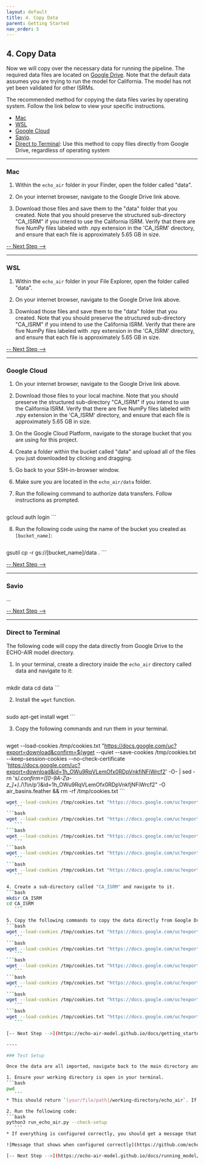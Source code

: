 ```yaml
---
layout: default
title: 4. Copy Data
parent: Getting Started
nav_order: 5
---
```


## 4. Copy Data

Now we will copy over the necessary data for running the pipeline. The required data files are located on [Google Drive](https://drive.google.com/drive/folders/14j-yB43YgZgPSPvhjxjdEbhLe6tR0SEc?usp=share_link). Note that the default data assumes you are trying to run the model for California. The model has not yet been validated for other ISRMs. 

The recommended method for copying the data files varies by operating system. Follow the link below to view your specific instructions.

* [Mac](https://echo-air-model.github.io/docs/getting_started/copy_data.html#mac)
* [WSL](https://echo-air-model.github.io/docs/getting_started/copy_data.html#wsl)
* [Google Cloud](https://echo-air-model.github.io/docs/getting_started/copy_data.html#google-cloud)
* [Savio](https://echo-air-model.github.io/docs/getting_started/copy_data.html#savio). 
* [Direct to Terminal](https://echo-air-model.github.io/docs/getting_started/copy_data.html#direct-to-terminal): Use this method to copy files directly from Google Drive, regardless of operating system

----

### Mac

1. Within the `echo_air` folder in your Finder, open the folder called "data".

2. On your internet browser, navigate to the Google Drive link above.

3. Download those files and save them to the "data" folder that you created. Note that you should preserve the structured sub-directory "CA_ISRM" if you intend to use the California ISRM. Verify that there are five NumPy files labeled with .npy extension in the 'CA_ISRM' directory, and ensure that each file is approximately 5.65 GB in size.

[-- Next Step -->](https://echo-air-model.github.io/docs/getting_started/copy_data.html#test-setup)

----

### WSL

1. Within the `echo_air` folder in your File Explorer, open the folder called "data".

2. On your internet browser, navigate to the Google Drive link above.

3. Download those files and save them to the "data" folder that you created. Note that you should preserve the structured sub-directory "CA_ISRM" if you intend to use the California ISRM. Verify that there are five NumPy files labeled with .npy extension in the 'CA_ISRM' directory, and ensure that each file is approximately 5.65 GB in size.

[-- Next Step -->](https://echo-air-model.github.io/docs/getting_started/copy_data.html#test-setup)

----

### Google Cloud

1. On your internet browser, navigate to the Google Drive link above.

2. Download those files to your local machine. Note that you should preserve the structured sub-directory "CA_ISRM" if you intend to use the California ISRM. Verify that there are five NumPy files labeled with .npy extension in the 'CA_ISRM' directory, and ensure that each file is approximately 5.65 GB in size.

3. On the Google Cloud Platform, navigate to the storage bucket that you are using for this project. 

4. Create a folder within the bucket called "data" and upload all of the files you just downloaded by clicking and dragging.

5. Go back to your SSH-in-browser window.

6. Make sure you are located in the `echo_air/data` folder.

7. Run the following command to authorize data transfers. Follow instructions as prompted.
   ```bash
gcloud auth login
      ```

8. Run the following code using the name of the bucket you created as `[bucket_name]`:
   ```bash
gsutil cp -r gs://[bucket_name]/data .
      ```

[-- Next Step -->](https://echo-air-model.github.io/docs/getting_started/copy_data.html#test-setup)

----

### Savio

...

[-- Next Step -->](https://echo-air-model.github.io/docs/getting_started/copy_data.html#test-setup)

----

### Direct to Terminal

The following code will copy the data directly from Google Drive to the ECHO-AIR model directory.

1. In your terminal, create a directory inside the `echo_air` directory called data and navigate to it:
   ```bash
mkdir data
cd data
      ```

2. Install the `wget` function.
   ```bash
sudo apt-get install wget
      ```

3. Copy the following commands and run them in your terminal.
   ```bash
wget --load-cookies /tmp/cookies.txt "https://docs.google.com/uc?export=download&confirm=$(wget --quiet --save-cookies /tmp/cookies.txt --keep-session-cookies --no-check-certificate 'https://docs.google.com/uc?export=download&id=1h_OWu9RqVLemOfx0RDpVnkfjNFiWrcf2' -O- | sed -rn 's/.*confirm=([0-9A-Za-z_]+).*/\1\n/p')&id=1h_OWu9RqVLemOfx0RDpVnkfjNFiWrcf2" -O air_basins.feather && rm -rf /tmp/cookies.txt
      ```
   ```bash
wget --load-cookies /tmp/cookies.txt "https://docs.google.com/uc?export=download&confirm=$(wget --quiet --save-cookies /tmp/cookies.txt --keep-session-cookies --no-check-certificate 'https://docs.google.com/uc?export=download&id=10cvQhV3nirdz1A1KXnBYPDCtPAMr8QbZ' -O- | sed -rn 's/.*confirm=([0-9A-Za-z_]+).*/\1\n/p')&id=10cvQhV3nirdz1A1KXnBYPDCtPAMr8QbZ" -O air_districts.feather && rm -rf /tmp/cookies.txt
      ```
   ```bash
wget --load-cookies /tmp/cookies.txt "https://docs.google.com/uc?export=download&confirm=$(wget --quiet --save-cookies /tmp/cookies.txt --keep-session-cookies --no-check-certificate 'https://docs.google.com/uc?export=download&id=1DvFp3vLiAMto8xng_5ku4VuNgAtbFcEr' -O- | sed -rn 's/.*confirm=([0-9A-Za-z_]+).*/\1\n/p')&id=1DvFp3vLiAMto8xng_5ku4VuNgAtbFcEr" -O benmap_incidence.feather && rm -rf /tmp/cookies.txt
      ```
   ```bash
wget --load-cookies /tmp/cookies.txt "https://docs.google.com/uc?export=download&confirm=$(wget --quiet --save-cookies /tmp/cookies.txt --keep-session-cookies --no-check-certificate 'https://docs.google.com/uc?export=download&id=1GAKWWPhCj8_pFp5EofwGpL3aYuWThlWa' -O- | sed -rn 's/.*confirm=([0-9A-Za-z_]+).*/\1\n/p')&id=1GAKWWPhCj8_pFp5EofwGpL3aYuWThlWa" -O ca_border.feather && rm -rf /tmp/cookies.txt
      ```
   ```bash
wget --load-cookies /tmp/cookies.txt "https://docs.google.com/uc?export=download&confirm=$(wget --quiet --save-cookies /tmp/cookies.txt --keep-session-cookies --no-check-certificate 'https://docs.google.com/uc?export=download&id=1EinqyQgvIxKGZdJeNktkv-2AilycIscH' -O- | sed -rn 's/.*confirm=([0-9A-Za-z_]+).*/\1\n/p')&id=1EinqyQgvIxKGZdJeNktkv-2AilycIscH" -O ca2010.feather && rm -rf /tmp/cookies.txt
      ```
   ```bash
wget --load-cookies /tmp/cookies.txt "https://docs.google.com/uc?export=download&confirm=$(wget --quiet --save-cookies /tmp/cookies.txt --keep-session-cookies --no-check-certificate 'https://docs.google.com/uc?export=download&id=1nBgU1BIVdVhFhlzoMJNpCCLOpLfFXMr9' -O- | sed -rn 's/.*confirm=([0-9A-Za-z_]+).*/\1\n/p')&id=1nBgU1BIVdVhFhlzoMJNpCCLOpLfFXMr9" -O counties.feather && rm -rf /tmp/cookies.txt
      ```

4. Create a sub-directory called "CA_ISRM" and navigate to it.
   ```bash
mkdir CA_ISRM
cd CA_ISRM
      ```

5. Copy the following commands to copy the data directly from Google Drive. Note: these may take a few minutes each, as these are very large files.
   ```bash
wget --load-cookies /tmp/cookies.txt "https://docs.google.com/uc?export=download&confirm=$(wget --quiet --save-cookies /tmp/cookies.txt --keep-session-cookies --no-check-certificate 'https://docs.google.com/uc?export=download&id=1O2okLpnFWot6sAK92g11xDAMCMRGvPHF' -O- | sed -rn 's/.*confirm=([0-9A-Za-z_]+).*/\1\n/p')&id=1O2okLpnFWot6sAK92g11xDAMCMRGvPHF" -O isrm_geo.feather && rm -rf /tmp/cookies.txt
      ```
   ```bash
wget --load-cookies /tmp/cookies.txt "https://docs.google.com/uc?export=download&confirm=$(wget --quiet --save-cookies /tmp/cookies.txt --keep-session-cookies --no-check-certificate 'https://docs.google.com/uc?export=download&id=1LtsAbvUm6uXpfcqehFbK-65FvCnTR0wl' -O- | sed -rn 's/.*confirm=([0-9A-Za-z_]+).*/\1\n/p')&id=1LtsAbvUm6uXpfcqehFbK-65FvCnTR0wl" -O ISRM_NH3.npy && rm -rf /tmp/cookies.txt
      ```
   ```bash
wget --load-cookies /tmp/cookies.txt "https://docs.google.com/uc?export=download&confirm=$(wget --quiet --save-cookies /tmp/cookies.txt --keep-session-cookies --no-check-certificate 'https://docs.google.com/uc?export=download&id=1y__OvvXnzYQHjcQWgwX3a6_-8gvbjUPr' -O- | sed -rn 's/.*confirm=([0-9A-Za-z_]+).*/\1\n/p')&id=1y__OvvXnzYQHjcQWgwX3a6_-8gvbjUPr" -O ISRM_NOX.npy && rm -rf /tmp/cookies.txt
      ```
   ```bash
wget --load-cookies /tmp/cookies.txt "https://docs.google.com/uc?export=download&confirm=$(wget --quiet --save-cookies /tmp/cookies.txt --keep-session-cookies --no-check-certificate 'https://docs.google.com/uc?export=download&id=1O6GPVjLuTnJUmdWM2lt3p4w9UCoRBiB3' -O- | sed -rn 's/.*confirm=([0-9A-Za-z_]+).*/\1\n/p')&id=1O6GPVjLuTnJUmdWM2lt3p4w9UCoRBiB3" -O ISRM_PM25.npy && rm -rf /tmp/cookies.txt
      ```
   ```bash
wget --load-cookies /tmp/cookies.txt "https://docs.google.com/uc?export=download&confirm=$(wget --quiet --save-cookies /tmp/cookies.txt --keep-session-cookies --no-check-certificate 'https://docs.google.com/uc?export=download&id=1NkWjYPaB7JJMGzUKckG_LI1UWeZaEZza' -O- | sed -rn 's/.*confirm=([0-9A-Za-z_]+).*/\1\n/p')&id=1NkWjYPaB7JJMGzUKckG_LI1UWeZaEZza" -O ISRM_SOX.npy && rm -rf /tmp/cookies.txt
      ```
   ```bash
wget --load-cookies /tmp/cookies.txt "https://docs.google.com/uc?export=download&confirm=$(wget --quiet --save-cookies /tmp/cookies.txt --keep-session-cookies --no-check-certificate 'https://docs.google.com/uc?export=download&id=1_owK9FszVIgQ2QICfLRCjIraJCf_hmb2' -O- | sed -rn 's/.*confirm=([0-9A-Za-z_]+).*/\1\n/p')&id=1_owK9FszVIgQ2QICfLRCjIraJCf_hmb2" -O ISRM_VOC.npy && rm -rf /tmp/cookies.txt
      ```

[-- Next Step -->](https://echo-air-model.github.io/docs/getting_started/copy_data.html#test-setup)

----

### Test Setup

Once the data are all imported, navigate back to the main directory and run the `--check-setup` function.

1. Ensure your working directory is open in your terminal.
   ```bash
pwd
      ```
   * This should return `[your/file/path]/working-directory/echo_air`. If it does not, use `cd` to navigate up and down to get there.

2. Run the following code:
   ```bash
python3 run_echo_air.py --check-setup
      ```
   * If everything is configured correctly, you should get a message that says so.

![Message that shows when configured correctly](https://github.com/echo-air-model/echo-air-model.github.io/blob/main/assets/getting_started/mac_os/copy_data_test_setup.png?raw=true)

[-- Next Step -->](https://echo-air-model.github.io/docs/running_model/running_model.html)

